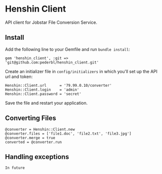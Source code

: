 # Henshin Client

API client for Jobstar File Conversion Service.

## Install

Add the following line to your Gemfile and run `bundle install`:

    gem 'henshin_client', :git => 'git@github.com:pederbl/henshin_client.git'

Create an initializer file in `config/initializers` in which you'll set up the API url and token:

    Henshin::Client.url      = '79.99.0.10/converter'
    Henshin::Client.login    = 'admin'
    Henshin::Client.password = 'secret'
    

Save the file and restart your application.

## Converting Files

    @converter = Henshin::Client.new
    @converter.files = ['file1.doc', 'file2.txt', 'file3.jpg']
    @converter.merge = true
    converted = @converter.run
    

## Handling exceptions
    
    In future